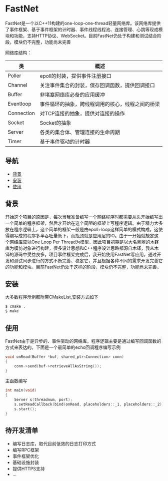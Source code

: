 # FastNet

FastNet是一个以C++11构建的one-loop-one-thread轻量网络库。该网络库提供了事件框架、基于事件框架的计时器、事件线程线程池、连接管理、心跳等现成模块和功能，支持HTTP协议、WebSocket。目前FastNet仍处于构建和测试结合阶段，模块仍不完整，功能尚未完善


网络库结构：

类 | 概述
--|--
Poller|epoll的封装，提供事件注册接口
Channel|关注事件集合的封装，保存回调函数，提供回调接口
Buffer|非堵塞网络库必备的应用缓冲
Eventloop|事件循环的抽象，跨线程调用的核心，线程之间的桥梁
Connection|对TCP连接的抽象，提供对连接的操作
Socket|Socket的抽象
Server|各类的集合体、管理连接的生命周期
Timer|基于事件驱动的计时器

## 导航

- [背景](#背景)
- [安装](#安装)
- [使用](#使用)

## 背景

开始这个项目的原因是，每次当我准备编写一个网络程序时都需要从头开始编写出一个简单的程序框架，然后才开始在这个简陋的框架上写程序逻辑。由于精力大多放在程序逻辑上，这个简单的框架一般是由epoll+loop这样简单的模式构成，这使得编写成的程序多半吞吐量低下，而瓶颈就是应用层的IO。由于一开始就敲定这个网络库应以One Loop Per Thread为模型，因此项目初期是以大名鼎鼎的木铎库为模仿对象进行构建，很多设计思想和C++程序设计思路都源自木铎，我从木铎的源码中受益良多。项目事件框架完成后，我开始使用FastNet写应用，通过开发和测试同步进行的方式不断完善、稳定它，并且根据各种不同的需求开发完善它的功能和模块。目前FastNet仍处于这样的阶段，模块仍不完整，功能尚未完善。


## 安装

大多数程序示例都附带CMakeList,安装方式如下
```sh
$ cmake .
$ make
```


## 使用

FastNet由于是异步的、事件驱动的网络库，程序逻辑主要是通过编写回调函数的方式来表达的。下面是一个最简单的echo回调程序编写示例

```c++
void onRead(Buffer *buf, shared_ptr<Connection> conn)
{
    conn->send(buf->retrieveAllAsString());
}
```
主函数编写
```c++
int main(void)
{
    Server s(threadnum, port);
    s.setReadCallback(bind(onRead, placeholders::_1, placeholders::_2));
    s.start();
}

```


## 待开发清单
* 编写日志库，取代目前低效的日志打印方式
* 编写RPC框架
* 事件框架优化
* 基础设施封装
* 提供HTTPS支持
* ...
